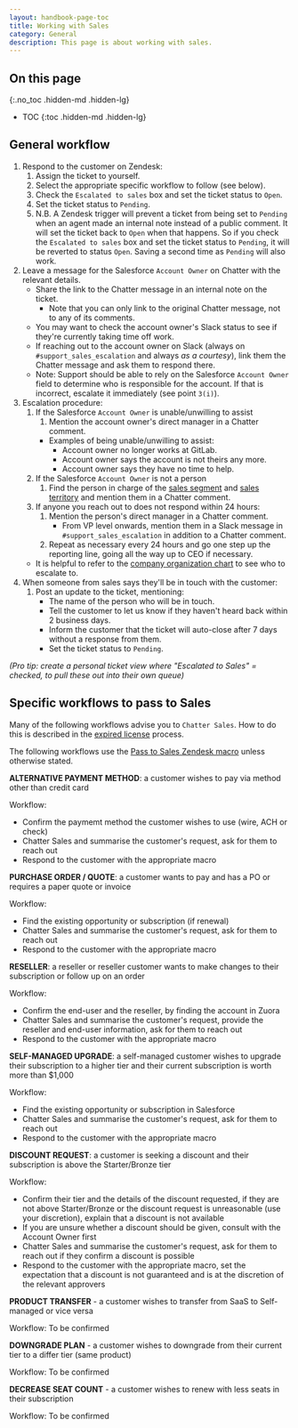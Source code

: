 ```yaml
---
layout: handbook-page-toc
title: Working with Sales
category: General
description: This page is about working with sales.
---
```


## On this page
{:.no_toc .hidden-md .hidden-lg}

- TOC
{:toc .hidden-md .hidden-lg}

## General workflow

1. Respond to the customer on Zendesk:
   1. Assign the ticket to yourself.
   1. Select the appropriate specific workflow to follow (see below).
   1. Check the `Escalated to sales` box and set the ticket status to `Open`.
   1. Set the ticket status to `Pending`.
   1. N.B. A Zendesk trigger will prevent a ticket from being set to `Pending` when an agent made an internal note instead of a public comment. It will set the ticket back to `Open` when that happens.
      So if you check the `Escalated to sales` box and set the ticket status to `Pending`, it will be reverted to status `Open`.
      Saving a second time as `Pending` will also work.
1. Leave a message for the Salesforce `Account Owner` on Chatter with the
   relevant details.
   * Share the link to the Chatter message in an internal note on the ticket.
     * Note that you can only link to the original Chatter message, not to any of its comments.
   * You may want to check the account owner's Slack status to see if they're
     currently taking time off work.
   * If reaching out to the account owner on Slack (always on `#support_sales_escalation`
     and always *as a courtesy*), link them the Chatter message and ask them to
     respond there.
   * Note: Support should be able to rely on the Salesforce `Account Owner`
     field to determine who is responsible for the account. If that is incorrect,
     escalate it immediately (see point `3(i)`).
1. Escalation procedure:
   1. If the Salesforce `Account Owner` is unable/unwilling to assist
      1. Mention the account owner's direct manager in a Chatter comment.
      * Examples of being unable/unwilling to assist:
        * Account owner no longer works at GitLab.
        * Account owner says the account is not theirs any more.
        * Account owner says they have no time to help.
   1. If the Salesforce `Account Owner` is not a person
      1. Find the person in charge of the [sales segment](https://about.gitlab.com/handbook/sales/field-operations/gtm-resources/#segmentation)
        and [sales territory](https://about.gitlab.com/handbook/sales/territories/#territories)
        and mention them in a Chatter comment.
   1. If anyone you reach out to does not respond within 24 hours:
      1. Mention the person's direct manager in a Chatter comment.
         * From VP level onwards, mention them in a Slack message in
           `#support_sales_escalation` in addition to a Chatter comment.
      1. Repeat as necessary every 24 hours and go one step up the reporting
         line, going all the way up to CEO if necessary.
   * It is helpful to refer to the [company organization chart](https://about.gitlab.com/company/team/org-chart/)
     to see who to escalate to.
1. When someone from sales says they'll be in touch with the customer:
   1. Post an update to the ticket, mentioning:
      * The name of the person who will be in touch.
      * Tell the customer to let us know if they haven't heard back within 2
        business days.
      * Inform the customer that the ticket will auto-close after 7 days without
        a response from them.
      * Set the ticket status to `Pending`.


_(Pro tip: create a personal ticket view where "Escalated to Sales" = checked, to pull these out into their own queue)_

## Specific workflows to pass to Sales

Many of the following workflows advise you to `Chatter Sales`.  How to do this
is described in the [expired license](/handbook/support/workflows/sla_and_views.html#handling-customers-with-incorrect-expired-support)
process.

The following workflows use the [Pass to Sales Zendesk macro](https://gitlab.zendesk.com/agent/admin/macros/360025924680)
unless otherwise stated.

**ALTERNATIVE PAYMENT METHOD**: a customer wishes to pay via method other than credit card

Workflow:

- Confirm the paymemt method the customer wishes to use (wire, ACH or check)
- Chatter Sales and summarise the customer's request, ask for them to reach out
- Respond to the customer with the appropriate macro

**PURCHASE ORDER / QUOTE**: a customer wants to pay and has a PO or requires a paper quote or invoice

Workflow:

- Find the existing opportunity or subscription (if renewal)
- Chatter Sales and summarise the customer's request, ask for them to reach out
- Respond to the customer with the appropriate macro

**RESELLER**: a reseller or reseller customer wants to make changes to their subscription or follow up on an order

Workflow:

- Confirm the end-user and the reseller, by finding the account in Zuora
- Chatter Sales and summarise the customer's request, provide the reseller and end-user information, ask for them to reach out
- Respond to the customer with the appropriate macro

**SELF-MANAGED UPGRADE**: a self-managed customer wishes to upgrade their subscription to a higher tier and their current subscription is worth more than $1,000

Workflow:

- Find the existing opportunity or subscription in Salesforce
- Chatter Sales and summarise the customer's request, ask for them to reach out
- Respond to the customer with the appropriate macro

**DISCOUNT REQUEST**: a customer is seeking a discount and their subscription is above the Starter/Bronze tier

Workflow:

- Confirm their tier and the details of the discount requested, if they are not above Starter/Bronze or the discount request is unreasonable (use your discretion), explain that a discount is not available
- If you are unsure whether a discount should be given, consult with the Account Owner first
- Chatter Sales and summarise the customer's request, ask for them to reach out if they confirm a discount is possible
- Respond to the customer with the appropriate macro, set the expectation that a discount is not guaranteed and is at the discretion of the relevant approvers

**PRODUCT TRANSFER** - a customer wishes to transfer from SaaS to Self-managed or vice versa

Workflow: To be confirmed

**DOWNGRADE PLAN** - a customer wishes to downgrade from their current tier to a differ tier (same product)

Workflow: To be confirmed

**DECREASE SEAT COUNT** - a customer wishes to renew with less seats in their subscription

Workflow: To be confirmed
